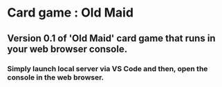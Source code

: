 # Card game : Old Maid

## Version 0.1 of 'Old Maid' card game that runs in your web browser console. 


### Simply launch local server via VS Code and then, open the console in the web browser.